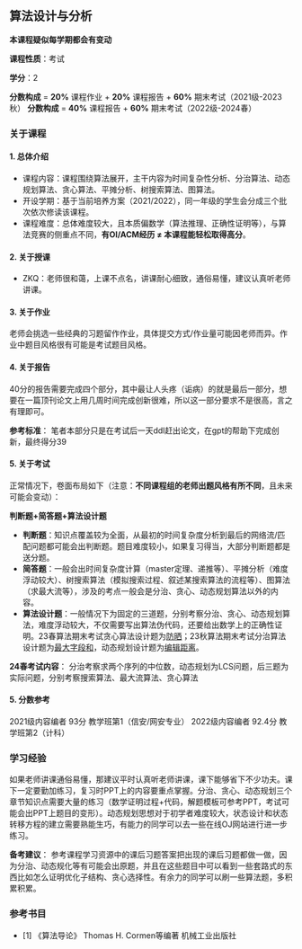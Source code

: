 ## 算法设计与分析 

**本课程疑似每学期都会有变动**

**课程性质**：考试

**学分**：2

**分数构成** = **20%** 课程作业 + **20%** 课程报告 + **60%** 期末考试（2021级-2023秋）
**分数构成** = **40%** 课程报告 + **60%** 期末考试（2022级-2024春）

### 关于课程

#### 1. 总体介绍

- 课程内容：课程围绕算法展开，主干内容为时间复杂性分析、分治算法、动态规划算法、贪心算法、平摊分析、树搜索算法、图算法。
- 开设学期：基于当前培养方案（2021/2022），同一年级的学生会分成三个批次依次修读该课程。
- 课程难度：总体难度较大，且本质偏数学（算法推理、正确性证明等），与算法竞赛的侧重点不同，**有OI/ACM经历 ≠ 本课程能轻松取得高分**。

#### 2. 关于授课

- ZKQ：老师很和蔼，上课不点名，讲课耐心细致，通俗易懂，建议认真听老师讲课。
  
#### 3. 关于作业

老师会挑选一些经典的习题留作作业，具体提交方式/作业量可能因老师而异。作业中题目风格很有可能是考试题目风格。

#### 4. 关于报告
40分的报告需要完成四个部分，其中最让人头疼（诟病）的就是最后一部分，想要在一篇顶刊论文上用几周时间完成创新很难，所以这一部分要求不是很高，言之有理即可。

**参考标准**： 笔者本部分只是在考试后一天ddl赶出论文，在gpt的帮助下完成创新，最终得分39

#### 5. 关于考试

正常情况下，卷面布局如下（注意：**不同课程组的老师出题风格有所不同**，且未来可能会变动）：

**判断题+简答题+算法设计题**

- **判断题**：知识点覆盖较为全面，从最初的时间复杂度分析到最后的网络流/匹配问题都可能会出判断题。题目难度较小，如果复习得当，大部分判断题都是送分题。
- **简答题**：一般会出时间复杂度计算（master定理、递推等）、平摊分析（难度浮动较大）、树搜索算法（模拟搜索过程、叙述某搜索算法的流程等）、图算法（求最大流等），涉及的考点一般会是分治、贪心、动态规划算法以外的内容。
- **算法设计题**：一般情况下为固定的三道题，分别考察分治、贪心、动态规划算法，难度浮动较大，不仅需要写出算法伪代码，还要给出数学上的正确性证明。23春算法期末考试贪心算法设计题为[防晒](https://www.luogu.com.cn/problem/P2887)；23秋算法期末考试分治算法设计题为[最大字段和](https://www.luogu.com.cn/problem/P1115)，动态规划设计题为[编辑距离](https://www.luogu.com.cn/problem/P2758)。

**24春考试内容**： 分治考察求两个序列的中位数，动态规划为LCS问题，后三题为实际问题，分别考察搜索算法、最大流算法、贪心算法


#### 5. 分数参考

2021级内容编者 93分 教学班第1（信安/网安专业）
2022级内容编者 92.4分 教学班第2（计科）


### 学习经验

如果老师讲课通俗易懂，那建议平时认真听老师讲课，课下能够省下不少功夫。课下一定要勤加练习，复习时PPT上的内容要重点掌握。分治、贪心、动态规划三个章节知识点需要大量的练习（数学证明过程+代码，解题模板可参考PPT，考试可能会出PPT上题目的变形）。动态规划思想对于初学者难度较大，状态设计和状态转移方程的建立需要熟能生巧，有能力的同学可以去一些在线OJ网站进行进一步练习。

**备考建议**： 参考课程学习资源中的课后习题答案把出现的课后习题都做一做，因为分治、动态规化等有可能会出原题，并且在这些题目中可以看到一些套路式的东西比如怎么证明优化子结构、贪心选择性。有余力的同学可以刷一些算法题，多积累积累。


### 参考书目

- [1] 《算法导论》  Thomas H. Cormen等编著  机械工业出版社

  








